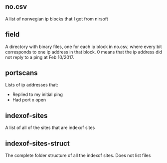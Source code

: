 ## no.csv
A list of norwegian ip blocks that I got from nirsoft

## field
A directory with binary files, one for each ip block in no.csv, where every bit corresponds to one ip address in that block. 0 means that the ip address did not reply to a ping at Feb 10/2017.

## portscans
Lists of ip addresses that:
* Replied to my initial ping
* Had port x open

## indexof-sites
A list of all of the sites that are indexof sites

## indexof-sites-struct
The complete folder structure of all the indexof sites. Does not list files
